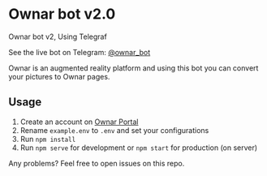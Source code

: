 # Ownar bot v2.0

Ownar bot v2, Using Telegraf

See the live bot on Telegram: [@ownar_bot](https://t.me/ownar_bot)

Ownar is an augmented reality platform and using this bot you can convert your pictures to Ownar pages. 

## Usage

1. Create an account on [Ownar Portal](http://portal.ownar.io)
2. Rename `example.env` to `.env` and set your configurations
3. Run `npm install`
4. Run `npm serve` for development or `npm start` for production (on server)

Any problems? Feel free to open issues on this repo.
